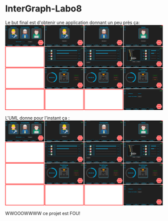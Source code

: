 # InterGraph-Labo8

Le but final est d'obtenir une application donnant un peu près ça:
![Image de la maquette](https://github.com/Hysterresis/InterGraph-Labo8/blob/master/Maquette/Maquette.png)

L'UML donne pour l'instant ça :
![Image de l'UML](https://github.com/Hysterresis/InterGraph-Labo8/blob/master/Maquette/Maquette.png)

WWOOOWWWW ce projet est FOU!
